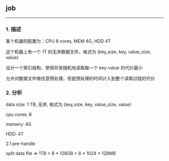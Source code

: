 ## job

---------------------------

### 1. 描述

某个机器的配置为：CPU 8 cores, MEM 4G, HDD 4T

这个机器上有一个 1T 的无序数据文件，格式为 (key_size, key, value_size, value)

设计一个索引结构，使得并发随机地读取每一个 key-value 的代价最小

允许对数据文件做任意预处理，但是预处理的时间计入到整个读取过程的代价


### 2. 分析

data size: 1 TB, 无序, 格式为 (key_size, key, value_size, value)

cpu cores: 8

memery: 4G

HDD: 4T

2.1 pre-handle

split data file  =>  1TB = 8 * 128GB = 8 * 1024 * 128MB
